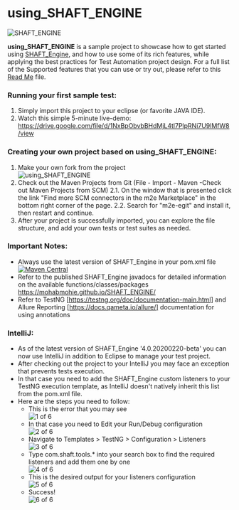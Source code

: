 # using_SHAFT_ENGINE
<img src="https://drive.google.com/uc?export=download&id=1VHD9VsVHDndMjSV-wTVtCXUPHZ9AryO7" alt="SHAFT_ENGINE" style="display:block; margin-left:auto; margin-right:auto;"/>

**using_SHAFT_ENGINE** is a sample project to showcase how to get started using [SHAFT_Engine](https://github.com/MohabMohie/SHAFT_ENGINE/), and how to use some of its rich features, while applying the best practices for Test Automation project design. For a full list of the Supported features that you can use or try out, please refer to this [Read Me](https://github.com/MohabMohie/SHAFT_ENGINE/blob/master/README.md) file.

### Running your first sample test:
1. Simply import this project to your eclipse (or favorite JAVA IDE).
2. Watch this simple 5-minute live-demo:
https://drive.google.com/file/d/1NxBpObvbBHdMjL4tl7PlpRNi7U9lMfW8/view

### Creating your own project based on using_SHAFT_ENGINE:
1. Make your own fork from the project <img src="https://drive.google.com/uc?export=download&id=1TIHfU4OamNjqEHFhasxw6tUw8YJwrItX" alt="using_SHAFT_ENGINE" style="display:block; margin-left:auto; margin-right:auto;"/>
2. Check out the Maven Projects from Git (File - Import - Maven -Check out Maven Projects from SCM)
2.1. On the window that is presented click the link "Find more SCM connectors in the m2e Marketplace" in the bottom right corner of the page.
2.2. Search for "m2e-egit" and install it, then restart and continue.
3. After your project is successfully imported, you can explore the file structure, and add your own tests or test suites as needed.

### Important Notes:
- Always use the latest version of SHAFT_Engine in your pom.xml file [![Maven Central](https://img.shields.io/maven-central/v/io.github.mohabmohie/SHAFT_ENGINE.svg?label=Maven%20Central)](https://search.maven.org/search?q=g:%22io.github.mohabmohie%22%20AND%20a:%22SHAFT_ENGINE%22)
- Refer to the published SHAFT_Engine javadocs for detailed information on the available functions/classes/packages https://mohabmohie.github.io/SHAFT_ENGINE/
- Refer to TestNG [https://testng.org/doc/documentation-main.html] and Allure Reporting [https://docs.qameta.io/allure/] documentation for using annotations

### IntelliJ:
- As of the latest version of SHAFT_Engine '4.0.20200220-beta' you can now use IntelliJ in addition to Eclipse to manage your test project.
- After checking out the project to your IntelliJ you may face an exception that prevents tests execution.
- In that case you need to add the SHAFT_Engine custom listeners to your TestNG execution template, as IntelliJ doesn't natively inherit this list from the pom.xml file.
- Here are the steps you need to follow:
  - This is the error that you may see <img src="https://drive.google.com/uc?export=download&id=1ZOyhYrTczLDVSO7wJzKoEghiYm9yDrhM" alt="1 of 6" style="display:block; margin-left:auto; margin-right:auto;"/>
  - In that case you need to Edit your Run/Debug configuration <img src="https://drive.google.com/uc?export=download&id=1m0gvqFMz0YqTaM28DKyZUiCUHWRpwOdC" alt="2 of 6" style="display:block; margin-left:auto; margin-right:auto;"/>
  - Navigate to Templates > TestNG > Configuration > Listeners <img src="https://drive.google.com/uc?export=download&id=1-WqbA2EPvMXX55Dr7pnQLUtnZ4OWwfAN" alt="3 of 6" style="display:block; margin-left:auto; margin-right:auto;"/>
  - Type com.shaft.tools.* into your search box to find the required listeners and add them one by one <img src="https://drive.google.com/uc?export=download&id=17lykJyCaCTYgnmZY0NBzfWxWLQGzxOyU" alt="4 of 6" style="display:block; margin-left:auto; margin-right:auto;"/>
  - This is the desired output for your listeners configuration <img src="https://drive.google.com/uc?export=download&id=1h047bFULAzItLr2yJ_LNnIToJjRttUDX" alt="5 of 6" style="display:block; margin-left:auto; margin-right:auto;"/>
  - Success! <img src="https://drive.google.com/uc?export=download&id=1TiFuFW2s2hozOtkM9t-ZBWbOEdQssV6g" alt="6 of 6" style="display:block; margin-left:auto; margin-right:auto;"/>
